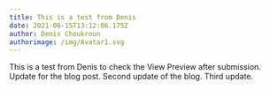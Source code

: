 ```yaml
---
title: This is a test from Denis
date: 2021-06-15T13:12:06.175Z
author: Denis Choukroun
authorimage: /img/Avatar1.svg
---
```

This is a test from Denis to check the View Preview after submission.
Update for the blog post.
Second update of the blog.
Third update.